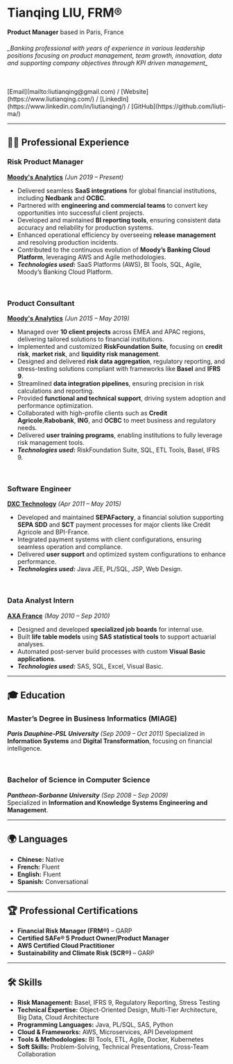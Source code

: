 # Tianqing LIU, FRM®

**Product Manager** based in Paris, France  
<h6>_Banking professional with years of experience in various leadership positions focusing on product management, team growth, innovation, data and supporting company objectives through KPI driven management_</h6><br>
[Email](mailto:liutianqing@gmail.com) / [Website](https://www.liutianqing.com/) / [LinkedIn](https://www.linkedin.com/in/liutianqing/) / [GitHub](https://github.com/liuti-ma/)

---

## 👨‍💻 **Professional Experience**

### **Risk Product Manager**  
**[Moody's Analytics](https://www.moodys.com/)** _(Jun 2019 – Present)_  
- Delivered seamless **SaaS integrations** for global financial institutions, including **Nedbank** and **OCBC**.  
- Partnered with **engineering and commercial teams** to convert key opportunities into successful client projects.  
- Developed and maintained **BI reporting tools**, ensuring consistent data accuracy and reliability for production systems.  
- Enhanced operational efficiency by overseeing **release management** and resolving production incidents.  
- Contributed to the continuous evolution of **Moody’s Banking Cloud Platform**, leveraging AWS and Agile methodologies.  
- **_Technologies used:_** SaaS Platforms (AWS), BI Tools, SQL, Agile, Moody’s Banking Cloud Platform.  

<br>

### **Product Consultant**  
**[Moody's Analytics](https://www.moodys.com/)** _(Jun 2015 – May 2019)_
- Managed over **10 client projects** across EMEA and APAC regions, delivering tailored solutions to financial institutions.
- Implemented and customized **RiskFoundation Suite**, focusing on **credit risk**, **market risk**, and **liquidity risk management**.  
- Designed and delivered **risk data aggregation**, regulatory reporting, and stress-testing solutions compliant with frameworks like **Basel** and **IFRS 9**.  
- Streamlined **data integration pipelines**, ensuring precision in risk calculations and reporting.  
- Provided **functional and technical support**, driving system adoption and performance optimization.
- Collaborated with high-profile clients such as **Credit Agricole**,**Rabobank**, **ING**, and **OCBC** to meet business and regulatory needs.  
- Delivered **user training programs**, enabling institutions to fully leverage risk management tools.  
- **_Technologies used:_** RiskFoundation Suite, SQL, ETL Tools, Basel, IFRS 9.  

<br>

### **Software Engineer**  
**[DXC Technology](https://dxc.com/fr/fr)** _(Apr 2011 – May 2015)_  
- Developed and maintained **SEPAFactory**, a financial solution supporting **SEPA SDD** and **SCT** payment processes for major clients like Crédit Agricole and BPI-France.  
- Integrated payment systems with client configurations, ensuring seamless operation and compliance.  
- Delivered **user support** and optimized system configurations to enhance performance.  
- **_Technologies used:_** Java JEE, PL/SQL, JSP, Web Design.  

<br>

### **Data Analyst Intern**  
**[AXA France](https://www.axa.fr/)** _(May 2010 – Sep 2010)_  
- Designed and developed **specialized job boards** for internal use.  
- Built **life table models** using **SAS statistical tools** to support actuarial analyses.  
- Automated post-server build processes with custom **Visual Basic applications**.  
- **_Technologies used:_** SAS, SQL, Excel, Visual Basic.  

---

## 🎓 **Education**

### **Master’s Degree in Business Informatics (MIAGE)**  
**_Paris Dauphine-PSL University_** _(Sep 2009 – Oct 2011)_ 
Specialized in **Information Systems** and **Digital Transformation**, focusing on financial intelligence.  

<br>

### **Bachelor of Science in Computer Science**  
**_Pantheon-Sorbonne University_** _(Sep 2008 – Sep 2009)_  
Specialized in **Information and Knowledge Systems Engineering and Management**.  

---

## 🌍 **Languages**

- **Chinese:** Native  
- **French:** Fluent  
- **English:** Fluent  
- **Spanish:** Conversational  

---

## 🏆 **Professional Certifications**

- **Financial Risk Manager (FRM®)** – GARP  
- **Certified SAFe® 5 Product Owner/Product Manager**  
- **AWS Certified Cloud Practitioner**  
- **Sustainability and Climate Risk (SCR®)** – GARP  

---

## 🛠 **Skills**

- **Risk Management:** Basel, IFRS 9, Regulatory Reporting, Stress Testing  
- **Technical Expertise:** Object-Oriented Design, Multi-Tier Architecture, Big Data, Cloud Architecture  
- **Programming Languages:** Java, PL/SQL, SAS, Python  
- **Cloud & Frameworks:** AWS, Microservices, API Development  
- **Tools & Methodologies:** BI Tools, ETL, Agile, Docker, Kubernetes  
- **Soft Skills:** Problem-Solving, Technical Presentations, Cross-Team Collaboration  
